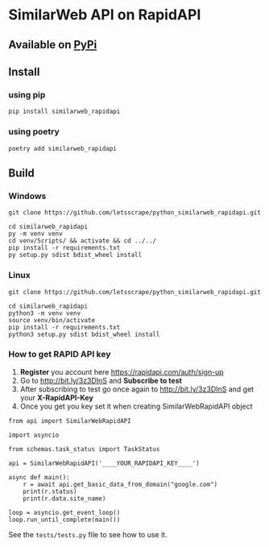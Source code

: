 # SimilarWeb API on RapidAPI

## Available on [PyPi](https://pypi.org/project/similarweb_rapidapi/)

## Install
### using pip
```
pip install similarweb_rapidapi
```
### using poetry
```
poetry add similarweb_rapidapi
```

## Build
### Windows
```
git clone https://github.com/letsscrape/python_similarweb_rapidapi.git

cd similarweb_rapidapi
py -m venv venv
cd venv/Scripts/ && activate && cd ../../
pip install -r requirements.txt
py setup.py sdist bdist_wheel install
```
### Linux
```
git clone https://github.com/letsscrape/python_similarweb_rapidapi.git

cd similarweb_rapidapi
python3 -m venv venv
source venv/bin/activate
pip install -r requirements.txt
python3 setup.py sdist bdist_wheel install
```

### How to get RAPID API key
1. **Register** you account here https://rapidapi.com/auth/sign-up
2. Go to http://bit.ly/3z3DInS and **Subscribe to test**
3. After subscribing to test go once again to http://bit.ly/3z3DInS and get your **X-RapidAPI-Key**
4. Once you get you key set it when creating SimilarWebRapidAPI object
```
from api import SimilarWebRapidAPI

import asyncio

from schemas.task_status import TaskStatus

api = SimilarWebRapidAPI('____YOUR_RAPIDAPI_KEY____')

async def main():
    r = await api.get_basic_data_from_domain("google.com")
    print(r.status)
    print(r.data.site_name)

loop = asyncio.get_event_loop()
loop.run_until_complete(main())
```
See the `tests/tests.py` file to see how to use it.
